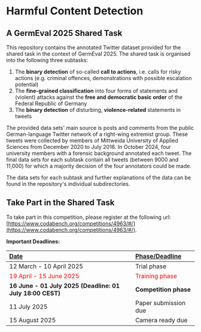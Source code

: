 # Harmful Content Detection
## A GermEval 2025 Shared Task 

This repository contains the annotated Twitter dataset provided for the shared task in the context of GermEval 2025. The shared task is organised into the following three subtasks: 

1. The **binary detection** of so-called **call to actions**, i.e. calls for risky actions (e.g. criminal offences, demonstrations with possible escalation potential) 
2. The **fine-grained classification** into four forms of statements and (violent) attacks against the **free and democratic basic order** of the Federal Republic of Germany
3.  The **binary detection** of disturbing, **violence-related** statements in tweets

The provided data sets' main source is posts and comments from the public German-language Twitter network of a right-wing extremist group. These tweets were collected by members of Mittweida University of Applied Sciences from December 2020 to July 2016. In October 2024, four university members with a forensic background annotated each tweet. The final data sets for each subtask contain all tweets (between 9000 and 11,000) for which a majority decision of the four annotators could be made. 

The data sets for each subtask and further explanations of the data can be found in the repository's individual subdirectories. 

## Take Part in the Shared Task

To take part in this competition, please register at the following url: [https://www.codabench.org/competitions/4963/#/](https://www.codabench.org/competitions/4963/#/).

**Important Deadlines:**

| <u>**Date**</u> |  | <u>**Phase/Deadline**</u> |
| :------------- | :------------- | :------------- |
| 12 March - 10 April 2025 |  | Trial phase |
| <span style='color: red;'>19 April - 15 June 2025</span> |  | <span style='color: red;'>Training phase</span> |
| **16 June - 01 July 2025 (Deadline: 01 July 18:00 CEST)** |  | **Competition phase** |
| 11 July 2025 |  | Paper submission due |
| 15 August 2025 |  | Camera ready due |
